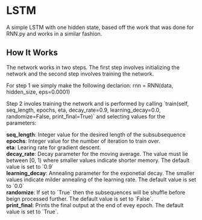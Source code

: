 # LSTM
A simple LSTM with one hidden state, based off the work that was done for RNN.py and works in a similar fashion. 

## How It Works
The network works in two steps. The first step involves initializing the network and the second step involves training the network. 
<p>For step 1 we simply make the following declarion:
rnn = RNN(data, hidden_size, eps=0.0001)

<p> Step 2 involes training the network and is performed by calling `train(self, seq_length, epochs, eta, decay_rate=0.9, learning_decay=0.0, randomize=False, print_final=True)` and selecting values for the parameters: 

<p><b>seq_length</b>: Integer value for the desired length of the subsubsequence<br> 
<b>epochs</b>: Integer value for the number of iteration to train over.<br>
<b>eta</b>: Learing rate for gradient descent.<br>
<b>decay_rate</b>: Decay parameter for the moving average. The value must lie between [0, 1) where smaller values indicate shorter memory. The default value is set to `0.9`<br>
<b>learning_decay</b>: Annealing parameter for the exponetial decay. The smaller values indicate milder annealing of the learning rate. The default value is set to `0.0`<br>
<b>randomize</b>: If set to `True` then the subsequences will be shuffle before beign processed further. The default value is set to `False`. <br>
<b>print_final</b>: Prints the final output at the end of evey epoch. The default value is set to `True`. <br>
